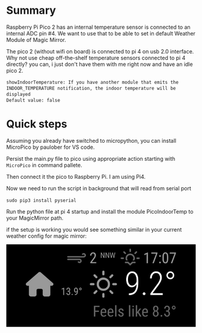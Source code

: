 # Summary

Raspberry Pi Pico 2 has an internal temperature sensor is connected to an internal ADC pin #4. We want to use that to be able to set in default Weather Module of Magic Mirror.

The pico 2 (without wifi on board) is connected to pi 4 on usb 2.0 interface. Why not use cheap off-the-shelf temperature sensors connected to pi 4 directly? you can, i just don't have them with me right now and have an idle pico 2.

```
showIndoorTemperature: If you have another module that emits the INDOOR_TEMPERATURE notification, the indoor temperature will be displayed
Default value: false
```

# Quick steps

Assuming you already have switched to micropython, you can install MicroPico by paulober for VS code.

Persist the main.py file to pico using appropriate action starting with `MicroPico` in command pallete.

Then connect it the pico to Raspberry Pi. I am using Pi4.

Now we need to run the script in background that will read from serial port

`sudo pip3 install pyserial`

Run the python file at pi 4 startup and install the module PicoIndoorTemp to your MagicMirror path.

if the setup is working you would see something similar in your current weather config for magic mirror:

![home icon with indoor temperature](./IndoorTemp.jpeg)
